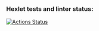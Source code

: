 ### Hexlet tests and linter status:
[![Actions Status](https://github.com/Kudrya33/qa-engineer-project-84/actions/workflows/hexlet-check.yml/badge.svg)](https://github.com/Kudrya33/qa-engineer-project-84/actions)